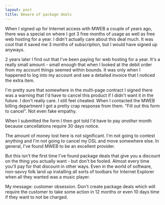 ```yaml
---
layout: post
title: Beware of package deals
---
```


When I signed up for Internet access with MWEB a couple of years ago,
there was a special on where I got 3 free months of usage as well as
free web hosting for a year. I didn't actually care about this deal
much. It was cool that it saved me 3 months of subscription, but I
would have signed up anyways.

2 years later I find out that I've been paying for web hosting for a
year. It's a really small amount - small enough that when I looked at
the debit order from my account things seemed within bounds. It was
only when I happened to log into my account and see a detailed invoice
that I noticed the extra item.

I'm pretty sure that somewhere in the multi-page contract I signed
there was a warning that I'd have to cancel this product if I didn't
want it in the future. I don't really care. I still feel cheated. When
I contacted the MWEB billing department I got a pretty crap response
from them. "Fill out this form to cancel". Not even fake empathy.

When I submitted the form I then got told I'd have to pay *another*
month because cancellations require 30 days notice.

The amount of money lost here is not significant. I'm not going to
contest anything and I'm not going to cancel my DSL and move somewhere
else. In general, I've found MWEB to be an excellent provider.

But this isn't the first time I've found package deals that give you a
discount on the thing you actually want - but don't be fooled. Almost
every time you'll pay for that discount in other ways. Even in the
world of software, non-savvy folk land up installing all sorts of
toolbars for Internet Explorer when all they wanted was a music player.

My message: customer obsession. Don't create package deals which will
require the customer to take some action in 12 months or even 10 days
time if they want to not be charged.
